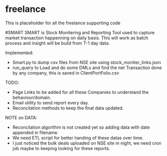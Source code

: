 # freelance
This is placeholder for all the freelance supporting code

#SMART
SMART is Stock Monitering and Reporting Tool used to capture market transaction happenning on daily basis.
This will work as batch process and insight will be build from T-1 day data.

Implemented:
  - Smart.py to dump csv files from NSE site using stock_moniter_links.json
  - run_query to Load and do some DMLs and find the net Transaction done by any company, this  is saved in ClientPortFolio.csv

TODO:
  - Page Links to be added for all these Companies to understand the behaviour/domain.
  - Email utility to send report every day.
  - Reconcilation methods to keep the final data updated.

NOTE on DATA:
  - Reconcilation algorithm is not created yet so adding data with date appended in filename.
  - We need ETL script for better handing of these datas over time.
  - I just noticed the bulk deals uploaded on NSE site in night, we need cron job maybe to keeping looking for these reports.
